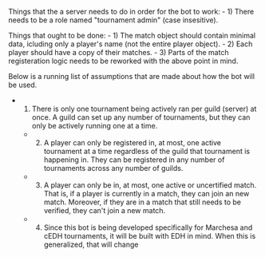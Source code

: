 Things that the a server needs to do in order for the bot to work:
	- 1) There needs to be a role named "tournament admin" (case insesitive).



Things that ought to be done:
	- 1) The match object should contain minimal data, icluding only a player's name (not the entire player object).
	- 2) Each player should have a copy of their matches.
	- 3) Parts of the match registeration logic needs to be reworked with the above point in mind.


Below is a running list of assumptions that are made about how the bot will be used.
  - 1) There is only one tournament being actively ran per guild (server) at once. A guild can set up any number of tournaments, but they can only be actively running one at a time.
	- 2) A player can only be registered in, at most, one active tournament at a time regardless of the guild that tournament is happening in. They can be registered in any number of tournaments across any number of guilds.
	- 3) A player can only be in, at most, one active or uncertified match. That is, if a player is currently in a match, they can join an new match. Moreover, if they are in a match that still needs to be verified, they can't join a new match.
	- 4) Since this bot is being developed specifically for Marchesa and cEDH tournaments, it will be built with EDH in mind. When this is generalized, that will change
